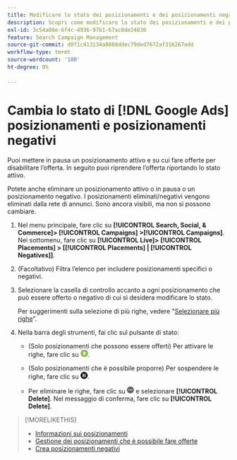 ```yaml
---
title: Modificare lo stato dei posizionamenti e dei posizionamenti negativi
description: Scopri come modificare lo stato dei posizionamenti e dei posizionamenti negativi per  [!DNL Google Ads].
exl-id: 3c54a80e-6f4c-4936-97b1-67ac8de24830
feature: Search Campaign Management
source-git-commit: d0f1c413134a0868ddec79ded7672af316267edd
workflow-type: tm+mt
source-wordcount: '180'
ht-degree: 0%

---
```


# Cambia lo stato di [!DNL Google Ads] posizionamenti e posizionamenti negativi

Puoi mettere in pausa un posizionamento attivo e su cui fare offerte per disabilitare l’offerta. In seguito puoi riprendere l’offerta riportando lo stato attivo.

Potete anche eliminare un posizionamento attivo o in pausa o un posizionamento negativo. I posizionamenti eliminati/negativi vengono eliminati dalla rete di annunci. Sono ancora visibili, ma non si possono cambiare.

1. Nel menu principale, fare clic su **[!UICONTROL Search, Social, & Commerce]> [!UICONTROL Campaigns] >[!UICONTROL Campaigns]**. Nei sottomenu, fare clic su **[!UICONTROL Live]> [!UICONTROL Placements] > \[[!UICONTROL Placements] \| [!UICONTROL Negatives]\]**.

1. (Facoltativo) Filtra l’elenco per includere posizionamenti specifici o negativi.

1. Selezionare la casella di controllo accanto a ogni posizionamento che può essere offerto o negativo di cui si desidera modificare lo stato.

   Per suggerimenti sulla selezione di più righe, vedere &quot;[Selezionare più righe](/help/search-social-commerce/common-tasks/navigation-editing-selection/multiple-rows-select.md)&quot;.

1. Nella barra degli strumenti, fai clic sul pulsante di stato:

   * (Solo posizionamenti che possono essere offerti) Per attivare le righe, fare clic su ![Attiva](/help/search-social-commerce/assets/activate.png "Attiva").

   * (Solo posizionamenti che è possibile proporre) Per sospendere le righe, fare clic su ![Pausa](/help/search-social-commerce/assets/pause.png "Pausa").

   * Per eliminare le righe, fare clic su ![Altro](/help/search-social-commerce/assets/more.png "Altro") e selezionare **[!UICONTROL Delete]**. Nel messaggio di conferma, fare clic su **[!UICONTROL Delete]**.

>[!MORELIKETHIS]
>
>* [Informazioni sui posizionamenti](placement-about.md)
>* [Gestione dei posizionamenti che è possibile fare offerte](placement-manage.md)
>* [Crea posizionamenti negativi](placement-negative-create.md)
